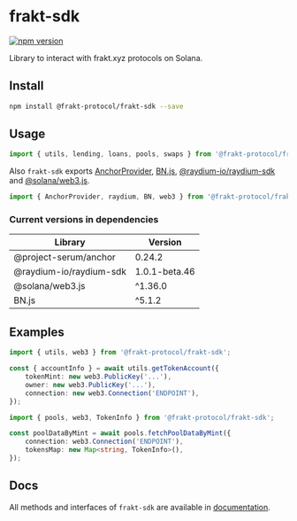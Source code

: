 # frakt-sdk
[![npm version](https://badge.fury.io/js/@frakt-protocol%2Ffrakt-sdk.svg)](https://badge.fury.io/js/@frakt-protocol%2Ffrakt-sdk)

Library to interact with frakt.xyz protocols on Solana.

## Install
```bash
npm install @frakt-protocol/frakt-sdk --save
```

## Usage
```typescript
import { utils, lending, loans, pools, swaps } from '@frakt-protocol/frakt-sdk';
```
Also `frakt-sdk` exports [AnchorProvider](https://github.com/project-serum/anchor), [BN.js](https://github.com/indutny/bn.js), [@raydium-io/raydium-sdk](https://sdk.raydium.io/) and [@solana/web3.js](https://solana-labs.github.io/solana-web3.js/).
```typescript
import { AnchorProvider, raydium, BN, web3 } from '@frakt-protocol/frakt-sdk';
```
### Current versions in dependencies
| Library                 | Version       |
|-------------------------|---------------|
| @project-serum/anchor   | 0.24.2        |
| @raydium-io/raydium-sdk | 1.0.1-beta.46 |
| @solana/web3.js         | ^1.36.0       |
| BN.js                   | ^5.1.2        |


## Examples
```typescript
import { utils, web3 } from '@frakt-protocol/frakt-sdk';

const { accountInfo } = await utils.getTokenAccount({
    tokenMint: new web3.PublicKey('...'),
    owner: new web3.PublicKey('...'),
    connection: new web3.Connection('ENDPOINT'),
});
```
```typescript
import { pools, web3, TokenInfo } from '@frakt-protocol/frakt-sdk';

const poolDataByMint = await pools.fetchPoolDataByMint({
    connection: web3.Connection('ENDPOINT'),
    tokensMap: new Map<string, TokenInfo>(),
});
```

## Docs
All methods and interfaces of `frakt-sdk` are available in [documentation](https://frakt-solana.github.io/frakt-sdk/).
